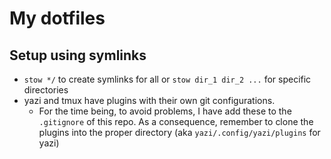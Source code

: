 # My dotfiles

## Setup using symlinks

- `stow */` to create symlinks for all or `stow dir_1 dir_2 ...` for specific directories
- yazi and tmux have plugins with their own git configurations.
  - For the time being, to avoid problems, I have add these to the `.gitignore` of this repo.  As a consequence, remember to clone the plugins into the proper directory (aka `yazi/.config/yazi/plugins` for yazi)
